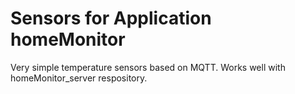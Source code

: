 # Sensors for Application homeMonitor

Very simple temperature sensors based on MQTT.
Works well with homeMonitor_server respository.
